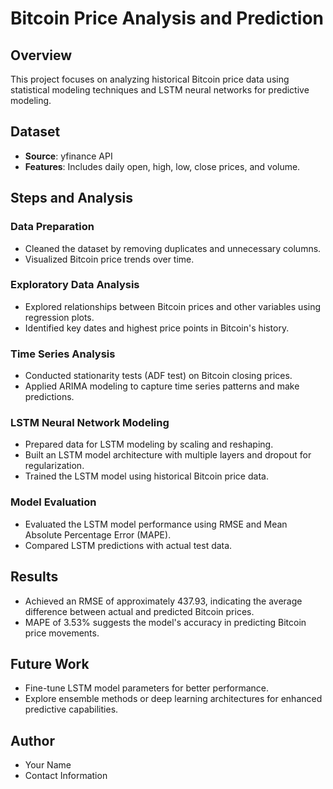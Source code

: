 # Bitcoin Price Analysis and Prediction

## Overview
This project focuses on analyzing historical Bitcoin price data using statistical modeling techniques and LSTM neural networks for predictive modeling.

## Dataset
- **Source**: yfinance API
- **Features**: Includes daily open, high, low, close prices, and volume.

## Steps and Analysis

### Data Preparation
- Cleaned the dataset by removing duplicates and unnecessary columns.
- Visualized Bitcoin price trends over time.

### Exploratory Data Analysis
- Explored relationships between Bitcoin prices and other variables using regression plots.
- Identified key dates and highest price points in Bitcoin's history.

### Time Series Analysis
- Conducted stationarity tests (ADF test) on Bitcoin closing prices.
- Applied ARIMA modeling to capture time series patterns and make predictions.

### LSTM Neural Network Modeling
- Prepared data for LSTM modeling by scaling and reshaping.
- Built an LSTM model architecture with multiple layers and dropout for regularization.
- Trained the LSTM model using historical Bitcoin price data.

### Model Evaluation
- Evaluated the LSTM model performance using RMSE and Mean Absolute Percentage Error (MAPE).
- Compared LSTM predictions with actual test data.

## Results
- Achieved an RMSE of approximately 437.93, indicating the average difference between actual and predicted Bitcoin prices.
- MAPE of 3.53% suggests the model's accuracy in predicting Bitcoin price movements.

## Future Work
- Fine-tune LSTM model parameters for better performance.
- Explore ensemble methods or deep learning architectures for enhanced predictive capabilities.

## Author
- Your Name
- Contact Information

